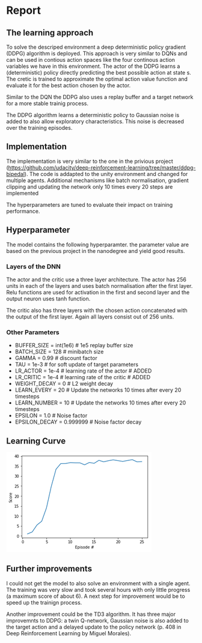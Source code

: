 # Report
## The learning approach

To solve the descriped environment a deep deterministic policy gradient (DDPG) algorithm is deployed. This approach is very similar to DQNs and can be used in contious action spaces like the four continous action variables we have in this environment. The actor of the DDPG learns a (deterministic) policy directly predicting the best possible action at state s. The cretic is trained to approximate the optimal action value function and evaluate it for the best action chosen by the actor.

Similar to the DQN the DDPG also uses a replay buffer and a target network for a more stable trainig process.

The DDPG algorithm learns a deterministic policy to Gaussian noise is added to also allow exploratory characteristics. This noise is decreased over the training episodes.

## Implementation
The implementation is very similar to the one in the privious project (https://github.com/udacity/deep-reinforcement-learning/tree/master/ddpg-bipedal). The code is addapted to the unity environment and changed for multiple agents. Additional mechanisms like batch normalisation, gradient clipping and updating the network only 10 times every 20 steps are implemented

The hyperparameters are tuned to evaluate their impact on training performance.

## Hyperparameter
The model contains the following hyperparamter. the parameter value are based on the previous project in the nanodegree and yield good results.

### Layers of the DNN
The actor and the critic use a three layer architecture. The actor has 256 units in each of the layers and uses batch normalisation after the first layer. Relu functions are used for activation in the first and second layer and the output neuron uses tanh function.

The critic also has three layers with the chosen action concatenated with the output of the first layer. Again all layers consist out of 256 units.

### Other Parameters
 - BUFFER_SIZE = int(1e6)  # 1e5 replay buffer size
 - BATCH_SIZE = 128        # minibatch size
 - GAMMA = 0.99            # discount factor
 - TAU = 1e-3              # for soft update of target parameters
 - LR_ACTOR = 1e-4         # learning rate of the actor # ADDED
 - LR_CRITIC = 1e-4        # learning rate of the critic # ADDED
 - WEIGHT_DECAY = 0        # L2 weight decay
 - LEARN_EVERY = 20        # Update the networks 10 times after every 20 timesteps
 - LEARN_NUMBER = 10       # Update the networks 10 times after every 20 timesteps
 - EPSILON = 1.0           # Noise factor
 - EPSILON_DECAY = 0.999999  # Noise factor decay

## Learning Curve
![Reward curve](learning.png?raw=true)

## Further improvements
I could not get the model to also solve an environment with a single agent. The training was very slow and took several hours with only little progress (a maximum score of about 6). A next step for improvement would be to speed up the trainign process.

Another improvement could be the TD3 algorithm. It has three major improvemnts to DDPG: a twin Q-network, Gaussian noise is also added to the target action and a delayed update to the policy network (p. 408 in Deep Reinforcement Learning by Miguel Morales).